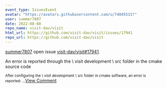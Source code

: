 ```yaml
---
event_type: IssuesEvent
avatar: "https://avatars.githubusercontent.com/u/74045515?"
user: summer7807
date: 2022-08-08
repo_name: visit-dav/visit
html_url: https://github.com/visit-dav/visit/issues/17941
repo_url: https://github.com/visit-dav/visit
---
```


<a href='https://github.com/summer7807' target='_blank'>summer7807</a> open issue <a href='https://github.com/visit-dav/visit/issues/17941' target='_blank'>visit-dav/visit#17941</a>.

<p>An error is reported through the \ visit development \ src folder in the cmake source code</p><small>After configuring the \ visit development \ src folder in cmake software, an error is reported:...</small><a href='https://github.com/visit-dav/visit/issues/17941' target='_blank'>View Comment</a>